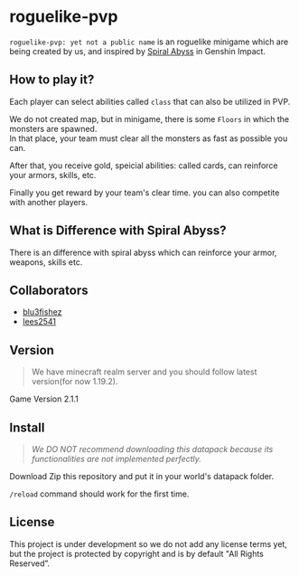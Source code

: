 # roguelike-pvp

 `roguelike-pvp: yet not a public name` is an roguelike minigame which are being created by us, and inspired by [Spiral Abyss](https://genshin-impact.fandom.com/wiki/Spiral_Abyss) in Genshin Impact.

## How to play it?

Each player can select abilities called `class` that can also be utilized in PVP.

We do not created map, but in minigame, there is some `Floors` in which the monsters are spawned.  
In that place, your team must clear all the monsters as fast as possible you can.

After that, you receive gold, speicial abilities: called cards, can reinforce your armors, skills, etc.

Finally you get reward by your team's clear time. you can also competite with another players.

## What is Difference with Spiral Abyss?

There is an difference with spiral abyss which can reinforce your armor, weapons, skills etc.  


## Collaborators

- [blu3fishez](https://github.com/blu3fishez)
- [lees2541](https://github.com/lees2541)

## Version

> We have minecraft realm server and you should follow latest version(for now 1.19.2).  

Game Version 2.1.1

## Install
> *We DO NOT recommend downloading this datapack because its functionalities are not implemented perfectly.*

Download Zip this repository and put it in your world's datapack folder.

`/reload` command should work for the first time.

## License

This project is under development so we do not add any license terms yet, but the project is protected by copyright and is by default "All Rights Reserved”.